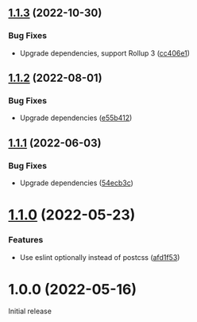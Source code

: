 ## [1.1.3](https://github.com/prantlf/rollup-plugin-css-lit/compare/v1.1.2...v1.1.3) (2022-10-30)


### Bug Fixes

* Upgrade dependencies, support Rollup 3 ([cc406e1](https://github.com/prantlf/rollup-plugin-css-lit/commit/cc406e1ed8d472daaf377f1213fe5d6acb38491e))

## [1.1.2](https://github.com/prantlf/rollup-plugin-css-lit/compare/v1.1.1...v1.1.2) (2022-08-01)


### Bug Fixes

* Upgrade dependencies ([e55b412](https://github.com/prantlf/rollup-plugin-css-lit/commit/e55b4123d9d2556bcd0b4a86eac67440305323cd))

## [1.1.1](https://github.com/prantlf/rollup-plugin-css-lit/compare/v1.1.0...v1.1.1) (2022-06-03)


### Bug Fixes

* Upgrade dependencies ([54ecb3c](https://github.com/prantlf/rollup-plugin-css-lit/commit/54ecb3cfada4a75f2bd4cede73e0e27ff4b62e4e))

# [1.1.0](https://github.com/prantlf/rollup-plugin-css-lit/compare/v1.0.0...v1.1.0) (2022-05-23)


### Features

* Use eslint optionally instead of postcss ([afd1f53](https://github.com/prantlf/rollup-plugin-css-lit/commit/afd1f53fdf13e2af31da6d70502aeeb0000f6426))

# 1.0.0 (2022-05-16)

Initial release
